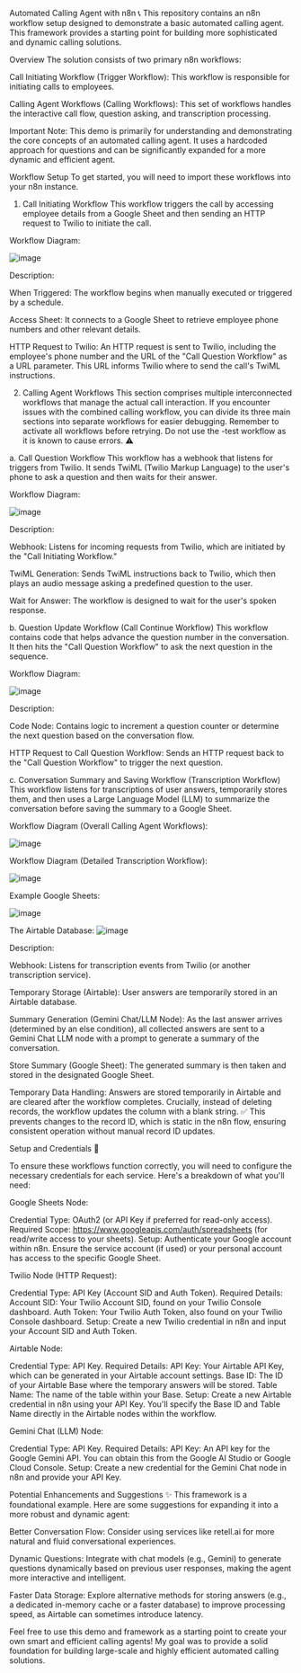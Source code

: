 Automated Calling Agent with n8n 📞
This repository contains an n8n workflow setup designed to demonstrate a basic automated calling agent. This framework provides a starting point for building more sophisticated and dynamic calling solutions.

Overview
The solution consists of two primary n8n workflows:

Call Initiating Workflow (Trigger Workflow): This workflow is responsible for initiating calls to employees.

Calling Agent Workflows (Calling Workflows): This set of workflows handles the interactive call flow, question asking, and transcription processing.

Important Note: This demo is primarily for understanding and demonstrating the core concepts of an automated calling agent. It uses a hardcoded approach for questions and can be significantly expanded for a more dynamic and efficient agent.

Workflow Setup
To get started, you will need to import these workflows into your n8n instance.

1. Call Initiating Workflow
This workflow triggers the call by accessing employee details from a Google Sheet and then sending an HTTP request to Twilio to initiate the call.

Workflow Diagram:

![image](https://github.com/user-attachments/assets/4ca4198e-40e8-4c6b-b542-a0c7c8c0dc1e)


Description:

When Triggered: The workflow begins when manually executed or triggered by a schedule.

Access Sheet: It connects to a Google Sheet to retrieve employee phone numbers and other relevant details.

HTTP Request to Twilio: An HTTP request is sent to Twilio, including the employee's phone number and the URL of the "Call Question Workflow" as a URL parameter. This URL informs Twilio where to send the call's TwiML instructions.

2. Calling Agent Workflows
This section comprises multiple interconnected workflows that manage the actual call interaction. If you encounter issues with the combined calling workflow, you can divide its three main sections into separate workflows for easier debugging. Remember to activate all workflows before retrying. Do not use the -test workflow as it is known to cause errors. ⚠️

a. Call Question Workflow
This workflow has a webhook that listens for triggers from Twilio. It sends TwiML (Twilio Markup Language) to the user's phone to ask a question and then waits for their answer.

Workflow Diagram:

![image](https://github.com/user-attachments/assets/b8e5fa6f-0b90-481f-b213-3040d4bfbd19)


Description:

Webhook: Listens for incoming requests from Twilio, which are initiated by the "Call Initiating Workflow."

TwiML Generation: Sends TwiML instructions back to Twilio, which then plays an audio message asking a predefined question to the user.

Wait for Answer: The workflow is designed to wait for the user's spoken response.

b. Question Update Workflow (Call Continue Workflow)
This workflow contains code that helps advance the question number in the conversation. It then hits the "Call Question Workflow" to ask the next question in the sequence.

Workflow Diagram:

![image](https://github.com/user-attachments/assets/bc40f570-7692-42cd-b12b-1ea0303a2b68)


Description:

Code Node: Contains logic to increment a question counter or determine the next question based on the conversation flow.

HTTP Request to Call Question Workflow: Sends an HTTP request back to the "Call Question Workflow" to trigger the next question.

c. Conversation Summary and Saving Workflow (Transcription Workflow)
This workflow listens for transcriptions of user answers, temporarily stores them, and then uses a Large Language Model (LLM) to summarize the conversation before saving the summary to a Google Sheet.

Workflow Diagram (Overall Calling Agent Workflows):

![image](https://github.com/user-attachments/assets/2e86c258-5f0c-4aaa-ae2b-e2471e81bd7e)


Workflow Diagram (Detailed Transcription Workflow):

![image](https://github.com/user-attachments/assets/89fcc628-a779-4c9d-8a19-f895d6207925)

Example Google Sheets:

![image](https://github.com/user-attachments/assets/8f876b1f-b51c-4f33-9944-d8ed1d8d6550)

The Airtable Database:
![image](https://github.com/user-attachments/assets/b13610aa-9705-4c04-83b1-c378ea8ce5a3)


Description:

Webhook: Listens for transcription events from Twilio (or another transcription service).

Temporary Storage (Airtable): User answers are temporarily stored in an Airtable database.

Summary Generation (Gemini Chat/LLM Node): As the last answer arrives (determined by an else condition), all collected answers are sent to a Gemini Chat LLM node with a prompt to generate a summary of the conversation.

Store Summary (Google Sheet): The generated summary is then taken and stored in the designated Google Sheet.

Temporary Data Handling: Answers are stored temporarily in Airtable and are cleared after the workflow completes. Crucially, instead of deleting records, the workflow updates the column with a blank string. ✅ This prevents changes to the record ID, which is static in the n8n flow, ensuring consistent operation without manual record ID updates.


Setup and Credentials 🔑

To ensure these workflows function correctly, you will need to configure the necessary credentials for each service. Here's a breakdown of what you'll need:

Google Sheets Node:

Credential Type: OAuth2 (or API Key if preferred for read-only access).
Required Scope: https://www.googleapis.com/auth/spreadsheets (for read/write access to your sheets).
Setup: Authenticate your Google account within n8n. Ensure the service account (if used) or your personal account has access to the specific Google Sheet.

Twilio Node (HTTP Request):

Credential Type: API Key (Account SID and Auth Token).
Required Details:
Account SID: Your Twilio Account SID, found on your Twilio Console dashboard.
Auth Token: Your Twilio Auth Token, also found on your Twilio Console dashboard.
Setup: Create a new Twilio credential in n8n and input your Account SID and Auth Token.

Airtable Node:

Credential Type: API Key.
Required Details:
API Key: Your Airtable API Key, which can be generated in your Airtable account settings.
Base ID: The ID of your Airtable Base where the temporary answers will be stored.
Table Name: The name of the table within your Base.
Setup: Create a new Airtable credential in n8n using your API Key. You'll specify the Base ID and Table Name directly in the Airtable nodes within the workflow.

Gemini Chat (LLM) Node:

Credential Type: API Key.
Required Details:
API Key: An API key for the Google Gemini API. You can obtain this from the Google AI Studio or Google Cloud Console.
Setup: Create a new credential for the Gemini Chat node in n8n and provide your API Key.



Potential Enhancements and Suggestions ✨
This framework is a foundational example. Here are some suggestions for expanding it into a more robust and dynamic agent:

Better Conversation Flow: Consider using services like retell.ai for more natural and fluid conversational experiences.

Dynamic Questions: Integrate with chat models (e.g., Gemini) to generate questions dynamically based on previous user responses, making the agent more interactive and intelligent.

Faster Data Storage: Explore alternative methods for storing answers (e.g., a dedicated in-memory cache or a faster database) to improve processing speed, as Airtable can sometimes introduce latency.

Feel free to use this demo and framework as a starting point to create your own smart and efficient calling agents! My goal was to provide a solid foundation for building large-scale and highly efficient automated calling solutions.
